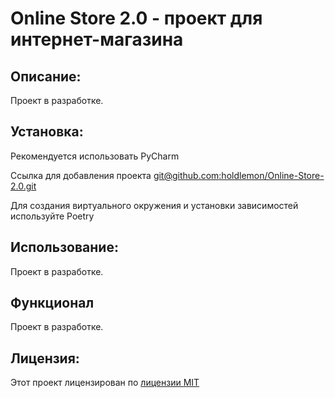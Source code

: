 # Online Store 2.0 - проект для интернет-магазина

## Описание:

Проект в разработке.

## Установка:

Рекомендуется использовать PyCharm

Ссылка для добавления проекта
[git@github.com:holdlemon/Online-Store-2.0.git]()

Для создания виртуального окружения и установки зависимостей используйте Poetry

## Использование:

Проект в разработке.

## Функционал

Проект в разработке.

## Лицензия:

Этот проект лицензирован по [лицензии MIT](LICENSE)